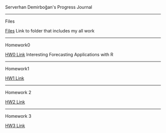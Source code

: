 Serverhan Demirboğan's Progress Journal

-------------------------------------------

Files

[Files](https://github.com/BU-IE-360/spring21-serverhan/tree/gh-pages/files) Link to folder that includes my all work


-------------------------------------------

Homework0

[HW0 Link](https://github.com/BU-IE-360/spring21-serverhan/blob/main/files/Interesting%20Forecasting%20Applications%20with%20R.html) Interesting Forecasting Applications with R


-------------------------------------------

Homework1

[HW1 Link](https://github.com/BU-IE-360/spring21-serverhan/blob/gh-pages/files/HW1/HW1.html)



-------------------------------------------

Homework 2

[HW2 Link](https://github.com/BU-IE-360/spring21-serverhan/blob/gh-pages/files/HW2/HW2.html)

-------------------------------------------

Homework 3

[HW3 Link](https://github.com/BU-IE-360/spring21-serverhan/blob/gh-pages/files/HW3/hw3.html)
